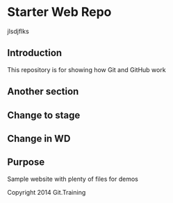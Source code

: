 # Starter Web Repo
jlsdjflks
## Introduction

This repository is for showing how Git and GitHub work

## Another section

## Change to stage

## Change in WD
 
## Purpose

Sample website with plenty of files for demos

Copyright 2014 Git.Training
